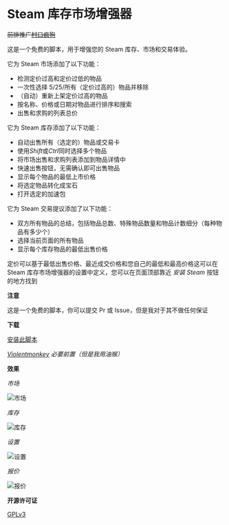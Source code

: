 # Steam 库存市场增强器

~~前排推广[村口疯狗](https://steamcommunity.com/profiles/76561198866602559)~~

这是一个免费的脚本，用于增强您的 Steam 库存、市场和交易体验。

它为 Steam 市场添加了以下功能：

-   检测定价过高和定价过低的物品
-   一次性选择 5/25/所有（定价过高的）物品并移除
-   （自动）重新上架定价过高的物品
-   按名称、价格或日期对物品进行排序和搜索
-   出售和求购的列表总价

它为 Steam 库存添加了以下功能：

-   自动出售所有（选定的）物品或交易卡
-   使用*Shift*或*Ctrl*同时选择多个物品
-   将市场出售和求购列表添加到物品详情中
-   快速出售按钮，无需确认即可出售物品
-   显示每个物品的最低上市价格
-   将选定物品转化成宝石
-   打开选定的加速包

它为 Steam 交易提议添加了以下功能：

-   双方所有物品的总结，包括物品总数、特殊物品数量和物品计数细分（每种物品有多少个）
-   选择当前页面的所有物品
-   显示每个库存物品的最低出售价格

定价可以基于最低出售价格、最近成交价格和您自己的最低和最高价格这可以在 Steam 库存市场增强器的设置中定义，您可以在页面顶部靠近 _安装 Steam_ 按钮的地方找到

**注意**

这是一个免费的脚本，你可以提交 Pr 或 Issue，但是我对于其不做任何保证

**下载**

[安装此脚本](https://github.com/yuanze31/Steam-Economy-Enhance-CN/raw/master/code.user.js)

_[Violentmonkey](https://violentmonkey.github.io/) 必要前置（但是我用油猴）_

**效果**

_市场_

![市场](https://yuanze31.github.io/image/Steam-Economy-Enhancer-CN/Market.png)

_库存_

![库存](https://yuanze31.github.io/image/Steam-Economy-Enhancer-CN/Inventory.png)

_设置_

![设置](https://yuanze31.github.io/image/Steam-Economy-Enhancer-CN/Options.png)

_报价_

![报价](https://yuanze31.github.io/image/Steam-Economy-Enhancer-CN/Trade%20offers.png)

**开源许可证**

[GPLv3](https://www.gnu.org/licenses/gpl-3.0.txt)
